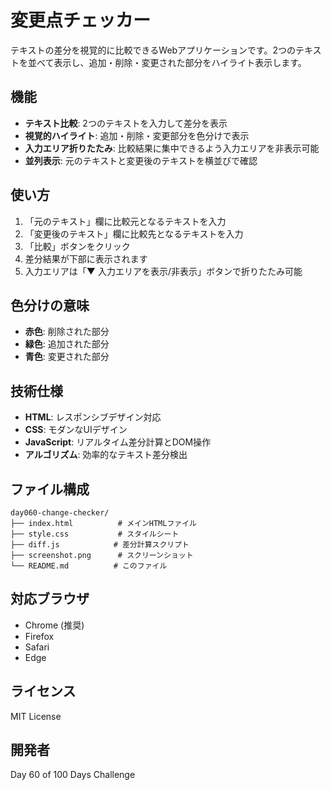 # 変更点チェッカー

テキストの差分を視覚的に比較できるWebアプリケーションです。2つのテキストを並べて表示し、追加・削除・変更された部分をハイライト表示します。

## 機能

- **テキスト比較**: 2つのテキストを入力して差分を表示
- **視覚的ハイライト**: 追加・削除・変更部分を色分けで表示
- **入力エリア折りたたみ**: 比較結果に集中できるよう入力エリアを非表示可能
- **並列表示**: 元のテキストと変更後のテキストを横並びで確認

## 使い方

1. 「元のテキスト」欄に比較元となるテキストを入力
2. 「変更後のテキスト」欄に比較先となるテキストを入力
3. 「比較」ボタンをクリック
4. 差分結果が下部に表示されます
5. 入力エリアは「▼ 入力エリアを表示/非表示」ボタンで折りたたみ可能

## 色分けの意味

- **赤色**: 削除された部分
- **緑色**: 追加された部分
- **青色**: 変更された部分

## 技術仕様

- **HTML**: レスポンシブデザイン対応
- **CSS**: モダンなUIデザイン
- **JavaScript**: リアルタイム差分計算とDOM操作
- **アルゴリズム**: 効率的なテキスト差分検出

## ファイル構成

```
day060-change-checker/
├── index.html          # メインHTMLファイル
├── style.css           # スタイルシート
├── diff.js            # 差分計算スクリプト
├── screenshot.png      # スクリーンショット
└── README.md          # このファイル
```

## 対応ブラウザ

- Chrome (推奨)
- Firefox
- Safari
- Edge

## ライセンス

MIT License

## 開発者

Day 60 of 100 Days Challenge